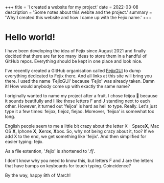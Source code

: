 +++
title = 'I created a website for my project'
date = 2022-03-08
description = 'Some notes about this webite and the project.'
summary = 'Why I created this website and how I came up with the Fejix name.'
+++

# Hello world!

I have been developing the idea of Fejix since August 2021 and finally decided that there are far too many ideas to store them in a handful of GitHub repos. Everything should be kept in one place and look nice.

I've recently created a GitHub organisation called [FejixGUI](https://github.com/FejixGUI) to dump everything dedicated to Fejix there. And all links at this site will bring you there. I used the name 'FejixGUI' because 'Fejix' was already taken. Damn it! How would anybody come up with exactly the same name?

I originally wanted to name my project after a fruit. I chose feijoa :melon: because it sounds beatifully and I like those letters F and J standing next to each other. However, it turned out 'feijoa' is hard as hell to type. Really. Let's just type it a few times: feijox, fiejoz, fiejao. Moreover, 'feijoa' is somewhat too long.

English people seem to me a little bit crazy about the letter X - Space**X**, Mac OS **X**, Iphone **X**, **X**ero**x**, **X**box. So, why not being crazy about it, too? If we add X to the end, we get something like 'feijix'. And then simplified for easier typing: fejix.

As a file extention, '.fejix' is shortened to '.fj'.

I don't know why you need to know this, but letters F and J are the letters that have bumps on keyboards for touch typing. Coincidence?

By the way, happy 8th of March!